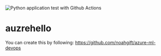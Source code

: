 ![Python application test with Github Actions](https://github.com/Nathan2Warren/azurehello/workflows/Python%20application%20test%20with%20Github%20Actions/badge.svg)

# auzrehello

You can create this by following: https://github.com/noahgift/azure-ml-devops
